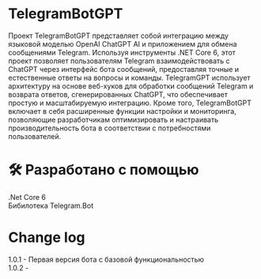 ﻿# TelegramBotGPT
Проект TelegramBotGPT представляет собой интеграцию между языковой моделью OpenAI ChatGPT AI и приложением для обмена сообщениями Telegram. Используя инструменты .NET Core 6, этот проект позволяет пользователям Telegram взаимодействовать с ChatGPT через интерфейс бота сообщений, предоставляя точные и естественные ответы на вопросы и команды. TelegramGPT использует архитектуру на основе веб-хуков для обработки сообщений Telegram и возврата ответов, сгенерированных ChatGPT, что обеспечивает простую и масштабируемую интеграцию. Кроме того, TelegramBotGPT включает в себя расширенные функции настройки и мониторинга, позволяющие разработчикам оптимизировать и настраивать производительность бота в соответствии с потребностями пользователей.

# 🛠️ Разработано с помощью
.Net Core 6  
Бибилотека Telegram.Bot

# Change log
1.0.1 - Первая версия бота с базовой функциональностью  
1.0.2 -